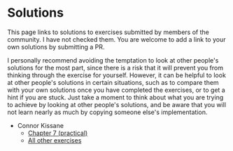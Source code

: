 # Solutions

This page links to solutions to exercises submitted by members of the community. I have not checked them. You are welcome to add a link to your own solutions by submitting a PR.

I personally recommend avoiding the temptation to look at other people's solutions for the most part, since there is a risk that it will prevent you from thinking through the exercise for yourself. However, it can be helpful to look at other people's solutions in certain situations, such as to compare them with your own solutions once you have completed the exercises, or to get a hint if you are stuck. Just take a moment to think about what you are trying to achieve by looking at other people's solutions, and be aware that you will not learn nearly as much by copying someone else's implementation.

- Connor Kissane
    - [Chapter 7 (practical)](https://github.com/ckkissane/rlhf-shakespeare)
    - [All other exercises](https://github.com/ckkissane/deep_learning_curriculum/tree/master/solutions)
